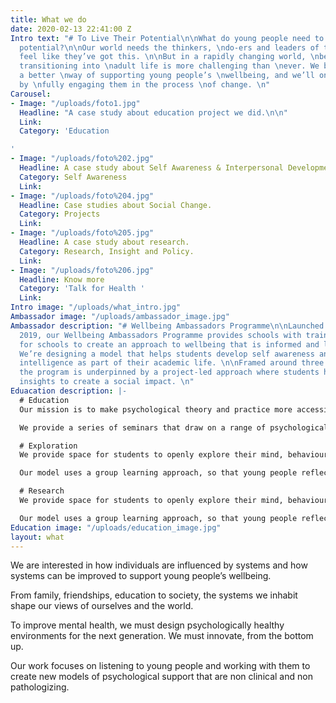 ```yaml
---
title: What we do
date: 2020-02-13 22:41:00 Z
Intro text: "# To Live Their Potential\n\nWhat do young people need to live \ntheir
  potential?\n\nOur world needs the thinkers, \ndo-ers and leaders of tomorrow \nto
  feel like they’ve got this. \n\nBut in a rapidly changing world, \nbeing young and
  transitioning into \nadult life is more challenging than \never. We believe there’s
  a better \nway of supporting young people’s \nwellbeing, and we’ll only find it
  by \nfully engaging them in the process \nof change. \n"
Carousel:
- Image: "/uploads/foto1.jpg"
  Headline: "A case study about education project we did.\n\n"
  Link: 
  Category: 'Education

'
- Image: "/uploads/foto%202.jpg"
  Headline: A case study about Self Awareness & Interpersonal Development.
  Category: Self Awareness
  Link: 
- Image: "/uploads/foto%204.jpg"
  Headline: Case studies about Social Change.
  Category: Projects
  Link: 
- Image: "/uploads/foto%205.jpg"
  Headline: A case study about research.
  Category: Research, Insight and Policy.
  Link: 
- Image: "/uploads/foto%206.jpg"
  Headline: Know more
  Category: 'Talk for Health '
  Link: 
Intro image: "/uploads/what_intro.jpg"
Ambassador image: "/uploads/ambassador_image.jpg"
Ambassador description: "# Wellbeing Ambassadors Programme\n\nLaunched in Newham in
  2019, our Wellbeing Ambassadors Programme provides schools with training and resources
  for schools to create an approach to wellbeing that is informed and led by students.
  We’re designing a model that helps students develop self awareness and emotional
  intelligence as part of their academic life. \n\nFramed around three key elements,
  the program is underpinned by a project-led approach where students harness their
  insights to create a social impact. \n"
Eduacation description: |-
  # Education
  Our mission is to make psychological theory and practice more accessible for young people, so that they can benefit from the rich insights that psychology can bring to our understanding of ourselves and others.

  We provide a series of seminars that draw on a range of psychological models to explore the human mind, behaviour and emotions. Through a group learning model, students develop a shared understanding of how our personal histories of life shape our mind, personality and self-perception.

  # Exploration
  We provide space for students to openly explore their mind, behaviour and identity outside of clinical settings. These sessions involve an exploration of how the mind and personality are shaped by experience, using neuroscience, evolutionary, humanistic and psychosocial theory to provide insight into our emotional and mental landscapes.

  Our model uses a group learning approach, so that young people reflect and learn together in a therapeutic context. By integrating personal experience with critical thinking, we provide an emotionally informed learning environment.

  # Research
  We provide space for students to openly explore their mind, behaviour and identity outside of clinical settings. These sessions involve an exploration of how the mind and personality are shaped by experience, using neuroscience, evolutionary, humanistic and psychosocial theory to provide insight into our emotional and mental landscapes.

  Our model uses a group learning approach, so that young people reflect and learn together in a therapeutic context. By integrating personal experience with critical thinking, we provide an emotionally informed learning environment.
Education image: "/uploads/education_image.jpg"
layout: what
---
```


We are interested in how individuals are influenced by systems and how systems can be improved to support young people’s wellbeing.

From family, friendships, education to society, the systems we inhabit shape our views of ourselves and the world.

To improve mental health, we must design psychologically healthy environments for the next generation. We must innovate, from the bottom up.

Our work focuses on listening to young people and working with them to create new models of psychological support that are non clinical and non pathologizing.
